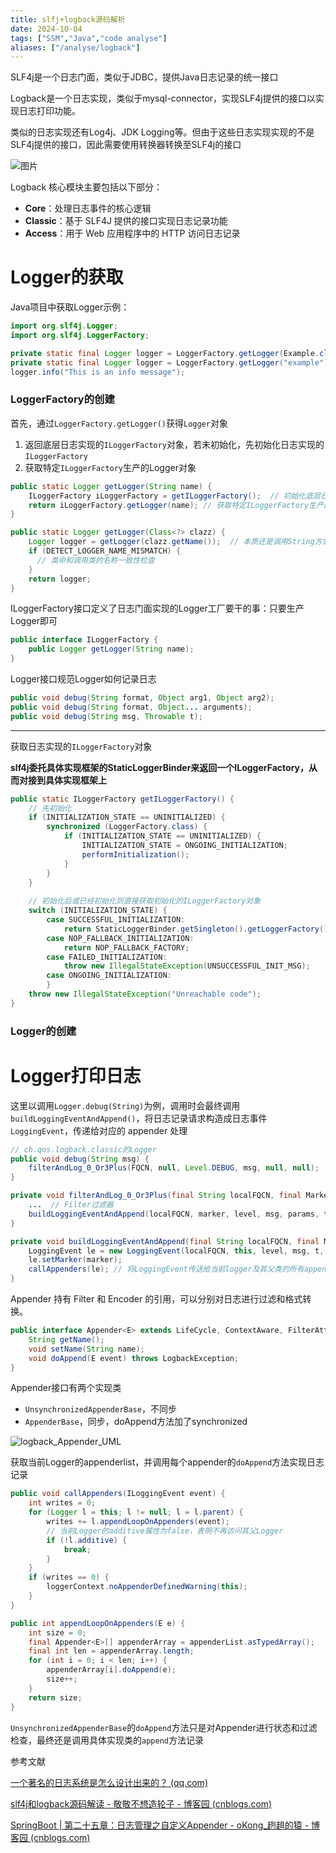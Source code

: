 ```yaml
---
title: slfj+logback源码解析
date: 2024-10-04
tags: ["SSM","Java","code analyse"]
aliases: ["/analyse/logback"]
---
```




SLF4j是一个日志门面，类似于JDBC，提供Java日志记录的统一接口

Logback是一个日志实现，类似于mysql-connector，实现SLF4j提供的接口以实现日志打印功能。

类似的日志实现还有Log4j、JDK Logging等。但由于这些日志实现实现的不是SLF4j提供的接口，因此需要使用转换器转换至SLF4j的接口

![图片](http://mmbiz.qpic.cn/mmbiz_png/KyXfCrME6ULAiaQPr6M7tZ08qNJMSX8F9yktVnzoUhibpHtXmFx9bCqCyCjXOo1AA6djBRE8oWGx2XWicOfZlibeYA/640?wx_fmt=png&tp=webp&wxfrom=5&wx_lazy=1&wx_co=1)

Logback 核心模块主要包括以下部分：

- **Core**：处理日志事件的核心逻辑
- **Classic**：基于 SLF4J 提供的接口实现日志记录功能
- **Access**：用于 Web 应用程序中的 HTTP 访问日志记录



# Logger的获取

Java项目中获取Logger示例：

```JAVA
import org.slf4j.Logger;
import org.slf4j.LoggerFactory;

private static final Logger logger = LoggerFactory.getLogger(Example.class); // Class获取
private static final Logger logger = LoggerFactory.getLogger("example"); // String获取
logger.info("This is an info message");
```

### LoggerFactory的创建

首先，通过`LoggerFactory.getLogger()`获得`Logger`对象

1. 返回底层日志实现的`ILoggerFactory`对象，若未初始化，先初始化日志实现的`ILoggerFactory`
2. 获取特定`ILoggerFactory`生产的Logger对象

```java
public static Logger getLogger(String name) {
    ILoggerFactory iLoggerFactory = getILoggerFactory();  // 初始化底层日志实现的ILoggerFactory
    return iLoggerFactory.getLogger(name); // 获取特定ILoggerFactory生产的Logger对象
}

public static Logger getLogger(Class<?> clazz) {
    Logger logger = getLogger(clazz.getName());  // 本质还是调用String方式获取Logger
    if (DETECT_LOGGER_NAME_MISMATCH) {
      // 类命和调用类的名称一致性检查
    }
    return logger;
}
```

ILoggerFactory接口定义了日志门面实现的Logger工厂要干的事：只要生产Logger即可

```java
public interface ILoggerFactory {
    public Logger getLogger(String name);
}
```

Logger接口规范Logger如何记录日志

```java
public void debug(String format, Object arg1, Object arg2);
public void debug(String format, Object... arguments);
public void debug(String msg, Throwable t);
```

------

获取日志实现的`ILoggerFactory`对象

**slf4j委托具体实现框架的StaticLoggerBinder来返回一个ILoggerFactory，从而对接到具体实现框架上**

```java
public static ILoggerFactory getILoggerFactory() {
    // 先初始化
    if (INITIALIZATION_STATE == UNINITIALIZED) {
        synchronized (LoggerFactory.class) {
            if (INITIALIZATION_STATE == UNINITIALIZED) {
                INITIALIZATION_STATE = ONGOING_INITIALIZATION;
                performInitialization();
            }
        }
    }
    
    // 初始化后或已经初始化则直接获取初始化的ILoggerFactory对象
    switch (INITIALIZATION_STATE) {
        case SUCCESSFUL_INITIALIZATION:
            return StaticLoggerBinder.getSingleton().getLoggerFactory();  // 关键
        case NOP_FALLBACK_INITIALIZATION:
            return NOP_FALLBACK_FACTORY;
        case FAILED_INITIALIZATION:
            throw new IllegalStateException(UNSUCCESSFUL_INIT_MSG);
        case ONGOING_INITIALIZATION:
        }
    throw new IllegalStateException("Unreachable code");
}
```

### Logger的创建







# Logger打印日志

这里以调用`Logger.debug(String)`为例，调用时会最终调用`buildLoggingEventAndAppend()`，将日志记录请求构造成日志事件 `LoggingEvent`，传递给对应的 appender 处理

```JAVA
// ch.qos.logback.classic的Logger
public void debug(String msg) {
    filterAndLog_0_Or3Plus(FQCN, null, Level.DEBUG, msg, null, null);
}

private void filterAndLog_0_Or3Plus(final String localFQCN, final Marker marker, final Level level, final String msg, final Object[] params, final Throwable t) {
    ...  // Filter过滤器
    buildLoggingEventAndAppend(localFQCN, marker, level, msg, params, t);
}

private void buildLoggingEventAndAppend(final String localFQCN, final Marker marker, final Level level, final String msg, final Object[] params, final Throwable t) {
    LoggingEvent le = new LoggingEvent(localFQCN, this, level, msg, t, params); // 构造日志事件 
    le.setMarker(marker);
    callAppenders(le); // 将LoggingEvent传送给当前logger及其父类的所有appender
}
```

Appender 持有 Filter 和 Encoder 的引用，可以分别对日志进行过滤和格式转换。

```java
public interface Appender<E> extends LifeCycle, ContextAware, FilterAttachable<E> {
    String getName();
    void setName(String name);
    void doAppend(E event) throws LogbackException;
}
```

Appender接口有两个实现类

- `UnsynchronizedAppenderBase`，不同步
- `AppenderBase`，同步，doAppend方法加了synchronized

![logback_Appender_UML](https://img2018.cnblogs.com/blog/1731892/202001/1731892-20200131175854442-1184777290.png)

获取当前Logger的appenderlist，并调用每个appender的`doAppend`方法实现日志记录

```java
public void callAppenders(ILoggingEvent event) {
    int writes = 0;
    for (Logger l = this; l != null; l = l.parent) {
        writes += l.appendLoopOnAppenders(event);
        // 当前Logger的additive属性为false，表明不再访问其父Logger
        if (!l.additive) {
            break;
        }
    }
    if (writes == 0) {
        loggerContext.noAppenderDefinedWarning(this);
    }
}

public int appendLoopOnAppenders(E e) {
    int size = 0;
    final Appender<E>[] appenderArray = appenderList.asTypedArray();
    final int len = appenderArray.length;
    for (int i = 0; i < len; i++) {
        appenderArray[i].doAppend(e);
        size++;
    }
    return size;
}
```

`UnsynchronizedAppenderBase`的`doAppend`方法只是对Appender进行状态和过滤检查，最终还是调用具体实现类的`append`方法记录



参考文献

[一个著名的日志系统是怎么设计出来的？ (qq.com)](https://mp.weixin.qq.com/s/XiCky-Z8-n4vqItJVHjDIg)

[slf4j和logback源码解读 - 敬敬不想造轮子 - 博客园 (cnblogs.com)](https://www.cnblogs.com/ljno/p/15205554.html#:~:text=slf4j源)

[SpringBoot | 第二十五章：日志管理之自定义Appender - oKong_趔趄的猿 - 博客园 (cnblogs.com)](https://www.cnblogs.com/okong/p/springboot-twenty-five.html#logback自定义Appender)